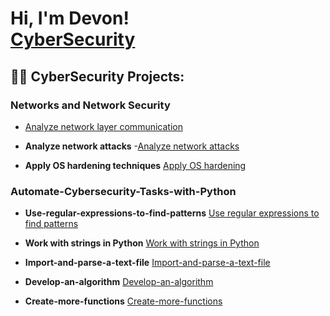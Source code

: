<h1>Hi, I'm Devon! <br/><a href="https://github.com/BluuChipp/DevonCyberAnalyst-/edit/main/README.md">CyberSecurity</a> 
<h2>👨‍💻 CyberSecurity Projects:</h2>

### Networks and Network Security

  - [Analyze network layer communication](https://github.com/BluuChipp/-Analyze-network-layer-communication.git)

- <b>Analyze network attacks</b>
  -[Analyze network attacks](https://github.com/BluuChipp/Analyze-network-attacks.git)

- <b>Apply OS hardening techniques</b>
  [Apply OS hardening](https://github.com/BluuChipp/Analyze-network-attacks.git)

### Automate-Cybersecurity-Tasks-with-Python

- <b>Use-regular-expressions-to-find-patterns</b>
  [Use regular expressions to find patterns](https://github.com/BluuChipp/Use-regular-expressions-to-find-patterns.git)
  
- <b>Work with strings in Python</b>
  [Work with strings in Python](https://github.com/BluuChipp/Work-with-strings-in-Python.git)
  
- <b>Import-and-parse-a-text-file</b>
  [Import-and-parse-a-text-file](https://github.com/BluuChipp/Import-and-parse-a-text-file.git)

- <b>Develop-an-algorithm</b>
  [Develop-an-algorithm](https://github.com/BluuChipp/Develop-an-algorithm.git)

- <b>Create-more-functions</b>
  [Create-more-functions](https://github.com/BluuChipp/Create-more-functions.git)

